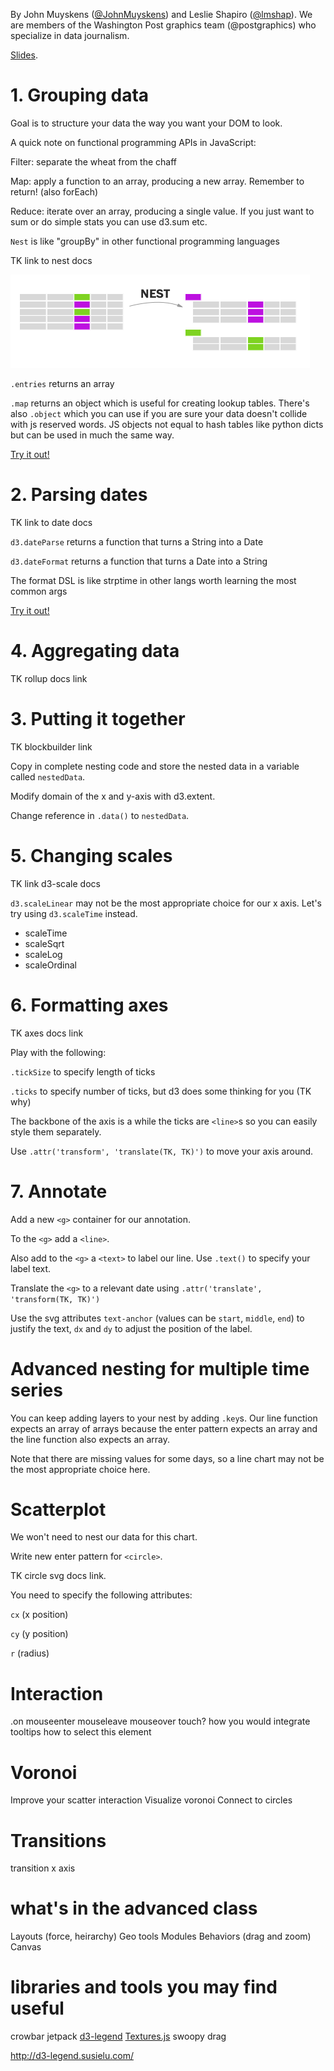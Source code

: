 
By John Muyskens ([@JohnMuyskens](twitter.com/johnmuyskens)) and Leslie Shapiro ([@lmshap](twitter.com/lmshap)). We are members of the Washington Post graphics team (@postgraphics) who specialize in data journalism.

[Slides](https://docs.google.com/presentation/d/1cAHnGb3YDaa3IHss3mP4a0gH_eDXY6BP-ous2bKY1BI/).

# 1. Grouping data
Goal is to structure your data the way you want your DOM to look.

A quick note on functional programming APIs in JavaScript:

Filter: separate the wheat from the chaff

Map: apply a function to an array, producing a new array. Remember to return! (also forEach)

Reduce: iterate over an array, producing a single value. If you just want to sum or do simple stats you can use d3.sum etc.

`Nest` is like "groupBy" in other functional programming languages

TK link to nest docs

![nest diagram](img/nest.png)

`.entries` returns an array

`.map` returns an object which is useful for creating lookup tables. There's also `.object` which you can use if you are sure your data doesn't collide with js reserved words. JS objects not equal to hash tables like python dicts but can be used in much the same way.

[Try it out!](http://bl.ocks.org/jmuyskens/raw/7afd1f9f2b6bd0b767b2df346d39a847/)


# 2. Parsing dates
TK link to date docs

`d3.dateParse` returns a function that turns a String into a Date

`d3.dateFormat` returns a function that turns a Date into a String

The format DSL is like strptime in other langs worth learning the most common args

[Try it out!](https://runkit.com/npm/d3-time-format)

# 4. Aggregating data
TK rollup docs link


# 3. Putting it together
TK blockbuilder link

Copy in complete nesting code and store the nested data in a variable called `nestedData`.

Modify domain of the x and y-axis with d3.extent.

Change reference in `.data()` to `nestedData`.

# 5. Changing scales
TK link d3-scale docs

`d3.scaleLinear` may not be the most appropriate choice for our x axis. Let's try using `d3.scaleTime` instead.

- scaleTime
- scaleSqrt
- scaleLog
- scaleOrdinal

# 6. Formatting axes
TK axes docs link

Play with the following:

`.tickSize` to specify length of ticks

`.ticks` to specify number of ticks, but d3 does some thinking for you (TK why)

The backbone of the axis is a <path> while the ticks are `<line>`s so you can easily style them separately.

Use `.attr('transform', 'translate(TK, TK)')` to move your axis around.

# 7. Annotate
Add a new `<g>` container for our annotation.

To the `<g>` add a `<line>`.

Also add to the `<g>` a `<text>` to label our line. Use `.text()` to specify your label text.

Translate the `<g>` to a relevant date using `.attr('translate', 'transform(TK, TK)')`

Use the svg attributes `text-anchor` (values can be `start`, `middle`, `end`) to justify the text, `dx` and `dy` to adjust the position of the label.

# Advanced nesting for multiple time series
You can keep adding layers to your nest by adding `.key`s. Our line function expects an array of arrays because the enter pattern expects an array and the line function also expects an array.

Note that there are missing values for some days, so a line chart may not be the most appropriate choice here.

# Scatterplot
We won't need to nest our data for this chart.

Write new enter pattern for `<circle>`.

TK circle svg docs link.

You need to specify the following attributes:

`cx` (x position)

`cy` (y position)

`r` (radius)

# Interaction
.on
mouseenter
mouseleave
mouseover
touch?
how you would integrate tooltips
how to select this element

# Voronoi
Improve your scatter interaction
Visualize voronoi
Connect to circles

# Transitions
transition x axis

# what's in the advanced class
Layouts (force, heirarchy)
Geo tools
Modules
Behaviors (drag and zoom)
Canvas

# libraries and tools you may find useful
crowbar
jetpack
[d3-legend](http://d3-legend.susielu.com/)
[Textures.js](https://riccardoscalco.github.io/textures/)
swoopy drag

http://d3-legend.susielu.com/
